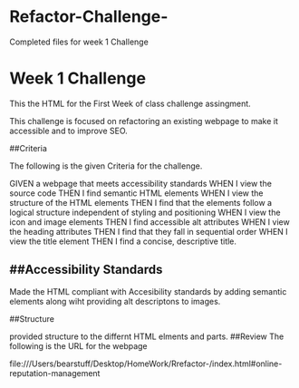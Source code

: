 # Refactor-Challenge-
Completed files for week 1 Challenge 


# Week 1 Challenge 

This the HTML for the First Week of class challenge assingment.

This challenge is focused on refactoring an existing webpage to make it accessible and to improve SEO.




##Criteria 

The following is the given Criteria for the challenge.

GIVEN a webpage that meets accessibility standards
WHEN I view the source code
THEN I find semantic HTML elements
WHEN I view the structure of the HTML elements
THEN I find that the elements follow a logical structure independent of styling and positioning
WHEN I view the icon and image elements
THEN I find accessible alt attributes
WHEN I view the heading attributes
THEN I find that they fall in sequential order
WHEN I view the title element
THEN I find a concise, descriptive title.
## ##Accessibility Standards

Made the HTML compliant with Accesibility standards by adding semantic elements along wiht providing alt descriptons to images.


##Structure

provided structure to the differnt HTML elments and parts. 
##Review
The following is the URL for the webpage


file:///Users/bearstuff/Desktop/HomeWork/Rrefactor-/index.html#online-reputation-management
